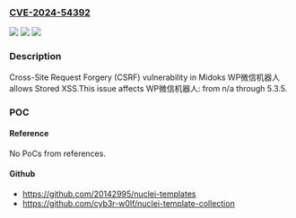 ### [CVE-2024-54392](https://cve.mitre.org/cgi-bin/cvename.cgi?name=CVE-2024-54392)
![](https://img.shields.io/static/v1?label=Product&message=WP%E5%BE%AE%E4%BF%A1%E6%9C%BA%E5%99%A8%E4%BA%BA&color=blue)
![](https://img.shields.io/static/v1?label=Version&message=n%2Fa%3C%3D%205.3.5%20&color=brighgreen)
![](https://img.shields.io/static/v1?label=Vulnerability&message=CWE-352%20Cross-Site%20Request%20Forgery%20(CSRF)&color=brighgreen)

### Description

Cross-Site Request Forgery (CSRF) vulnerability in Midoks WP微信机器人 allows Stored XSS.This issue affects WP微信机器人: from n/a through 5.3.5.

### POC

#### Reference
No PoCs from references.

#### Github
- https://github.com/20142995/nuclei-templates
- https://github.com/cyb3r-w0lf/nuclei-template-collection

